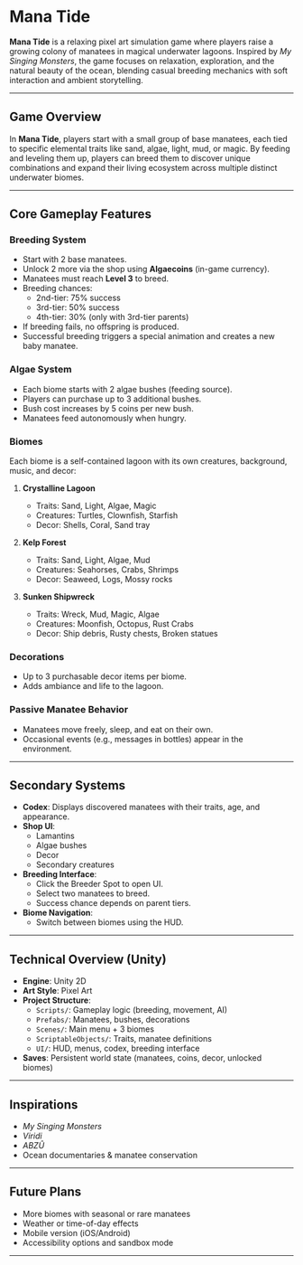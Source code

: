 #  Mana Tide

**Mana Tide** is a relaxing pixel art simulation game where players raise a growing colony of manatees in magical underwater lagoons. Inspired by *My Singing Monsters*, the game focuses on relaxation, exploration, and the natural beauty of the ocean, blending casual breeding mechanics with soft interaction and ambient storytelling.

---

##  Game Overview

In **Mana Tide**, players start with a small group of base manatees, each tied to specific elemental traits like sand, algae, light, mud, or magic. By feeding and leveling them up, players can breed them to discover unique combinations and expand their living ecosystem across multiple distinct underwater biomes.

---

##  Core Gameplay Features

###  Breeding System
- Start with 2 base manatees.
- Unlock 2 more via the shop using **Algaecoins** (in-game currency).
- Manatees must reach **Level 3** to breed.
- Breeding chances:
  - 2nd-tier: 75% success
  - 3rd-tier: 50% success
  - 4th-tier: 30% (only with 3rd-tier parents)
- If breeding fails, no offspring is produced.
- Successful breeding triggers a special animation and creates a new baby manatee.

###  Algae System
- Each biome starts with 2 algae bushes (feeding source).
- Players can purchase up to 3 additional bushes.
- Bush cost increases by 5 coins per new bush.
- Manatees feed autonomously when hungry.

###  Biomes
Each biome is a self-contained lagoon with its own creatures, background, music, and decor:
1. **Crystalline Lagoon**
   - Traits: Sand, Light, Algae, Magic
   - Creatures: Turtles, Clownfish, Starfish
   - Decor: Shells, Coral, Sand tray

2. **Kelp Forest**
   - Traits: Sand, Light, Algae, Mud
   - Creatures: Seahorses, Crabs, Shrimps
   - Decor: Seaweed, Logs, Mossy rocks

3. **Sunken Shipwreck**
   - Traits: Wreck, Mud, Magic, Algae
   - Creatures: Moonfish, Octopus, Rust Crabs
   - Decor: Ship debris, Rusty chests, Broken statues

###  Decorations
- Up to 3 purchasable decor items per biome.
- Adds ambiance and life to the lagoon.

### Passive Manatee Behavior
- Manatees move freely, sleep, and eat on their own.
- Occasional events (e.g., messages in bottles) appear in the environment.

---

##  Secondary Systems

- **Codex**: Displays discovered manatees with their traits, age, and appearance.
- **Shop UI**:
  - Lamantins
  - Algae bushes
  - Decor
  - Secondary creatures
- **Breeding Interface**:
  - Click the Breeder Spot to open UI.
  - Select two manatees to breed.
  - Success chance depends on parent tiers.
- **Biome Navigation**:
  - Switch between biomes using the HUD.

---

## Technical Overview (Unity)

- **Engine**: Unity 2D
- **Art Style**: Pixel Art
- **Project Structure**:
  - `Scripts/`: Gameplay logic (breeding, movement, AI)
  - `Prefabs/`: Manatees, bushes, decorations
  - `Scenes/`: Main menu + 3 biomes
  - `ScriptableObjects/`: Traits, manatee definitions
  - `UI/`: HUD, menus, codex, breeding interface
- **Saves**: Persistent world state (manatees, coins, decor, unlocked biomes)

---

##  Inspirations

- *My Singing Monsters*
- *Viridi*
- *ABZÛ*
- Ocean documentaries & manatee conservation

---

##  Future Plans

- More biomes with seasonal or rare manatees
- Weather or time-of-day effects
- Mobile version (iOS/Android)
- Accessibility options and sandbox mode

---

